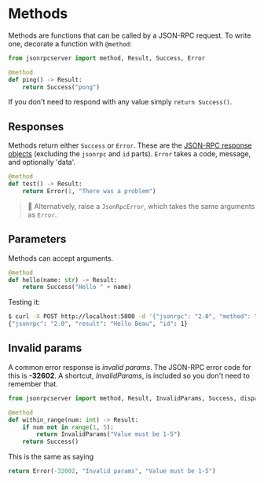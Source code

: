 # Methods

Methods are functions that can be called by a JSON-RPC request. To write one,
decorate a function with `@method`:

```python
from jsonrpcserver import method, Result, Success, Error

@method
def ping() -> Result:
    return Success("pong")
```

If you don't need to respond with any value simply `return Success()`.

## Responses

Methods return either `Success` or `Error`. These are the [JSON-RPC response
objects](https://www.jsonrpc.org/specification#response_object) (excluding the
`jsonrpc` and `id` parts). `Error` takes a code, message, and optionally 'data'.

```python
@method
def test() -> Result:
    return Error(1, "There was a problem")
```

> 📝 Alternatively, raise a `JsonRpcError`, which takes the same
> arguments as `Error`.

## Parameters

Methods can accept arguments.

```python
@method
def hello(name: str) -> Result:
    return Success("Hello " + name)
```

Testing it:

```sh
$ curl -X POST http://localhost:5000 -d '{"jsonrpc": "2.0", "method": "hello", "params": ["Beau"], "id": 1}'
{"jsonrpc": "2.0", "result": "Hello Beau", "id": 1}
```

## Invalid params

A common error response is _invalid params_. The JSON-RPC error code
for this is **-32602**. A shortcut, _InvalidParams_, is included so
you don't need to remember that.

```python
from jsonrpcserver import method, Result, InvalidParams, Success, dispatch

@method
def within_range(num: int) -> Result:
    if num not in range(1, 5):
        return InvalidParams("Value must be 1-5")
    return Success()
```

This is the same as saying

```python
return Error(-32602, "Invalid params", "Value must be 1-5")
```
